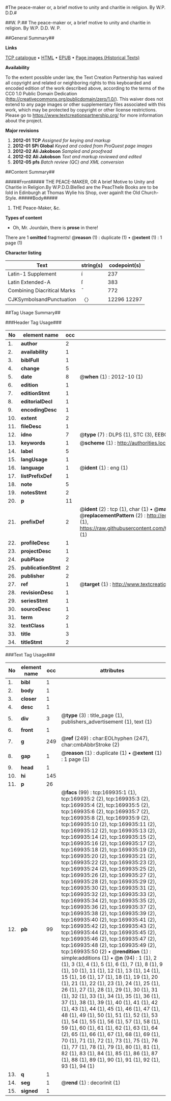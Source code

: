 #The peace-maker or, a brief motive to unity and charitie in religion. By W.P. D.D.#

##W. P.##
The peace-maker or, a brief motive to unity and charitie in religion. By W.P. D.D.
W. P.

##General Summary##

**Links**

[TCP catalogue](http://www.ota.ox.ac.uk/tcp/)  • 
[HTML](http://tei.it.ox.ac.uk/tcp/Texts-HTML/free/A74/A74652.html)  • 
[EPUB](http://tei.it.ox.ac.uk/tcp/Texts-EPUB/free/A74/A74652.epub) • 
[Page images (Historical Texts)](https://historicaltexts.jisc.ac.uk/eebo-99868335e)

**Availability**

To the extent possible under law, the Text Creation Partnership has waived all copyright and related or neighboring rights to this keyboarded and encoded edition of the work described above, according to the terms of the CC0 1.0 Public Domain Dedication (http://creativecommons.org/publicdomain/zero/1.0/). This waiver does not extend to any page images or other supplementary files associated with this work, which may be protected by copyright or other license restrictions. Please go to https://www.textcreationpartnership.org/ for more information about the project.

**Major revisions**

1. __2012-01__ __TCP__ *Assigned for keying and markup*
1. __2012-01__ __SPi Global__ *Keyed and coded from ProQuest page images*
1. __2012-02__ __Ali Jakobson__ *Sampled and proofread*
1. __2012-02__ __Ali Jakobson__ *Text and markup reviewed and edited*
1. __2012-05__ __pfs__ *Batch review (QC) and XML conversion*

##Content Summary##

#####Front#####
THE PEACE-MAKER, OR A brief Motive to Unity and Charitie in Religion.By W.P.D.D.Bleſſed are the PeacTheſe Books are to be ſold in Edinburgh at Thomas Wylie his Shop, over againſt the Old Church-Style.
#####Body#####

1. THE Peace-Maker, &c.

**Types of content**

  * Oh, Mr. Jourdain, there is **prose** in there!

There are 1 **omitted** fragments! 
 @__reason__ (1) : duplicate (1)  •  @__extent__ (1) : 1 page (1)

**Character listing**


|Text|string(s)|codepoint(s)|
|---|---|---|
|Latin-1 Supplement|í|237|
|Latin Extended-A|ſ|383|
|Combining             Diacritical Marks|̄|772|
|CJKSymbolsandPunctuation|〈〉|12296 12297|

##Tag Usage Summary##

###Header Tag Usage###

|No|element name|occ|attributes|
|---|---|---|---|
|1.|__author__|2||
|2.|__availability__|1||
|3.|__biblFull__|1||
|4.|__change__|5||
|5.|__date__|8| @__when__ (1) : 2012-10 (1)|
|6.|__edition__|1||
|7.|__editionStmt__|1||
|8.|__editorialDecl__|1||
|9.|__encodingDesc__|1||
|10.|__extent__|2||
|11.|__fileDesc__|1||
|12.|__idno__|7| @__type__ (7) : DLPS (1), STC (3), EEBO-CITATION (1), PROQUEST (1), VID (1)|
|13.|__keywords__|1| @__scheme__ (1) : http://authorities.loc.gov/ (1)|
|14.|__label__|5||
|15.|__langUsage__|1||
|16.|__language__|1| @__ident__ (1) : eng (1)|
|17.|__listPrefixDef__|1||
|18.|__note__|5||
|19.|__notesStmt__|2||
|20.|__p__|11||
|21.|__prefixDef__|2| @__ident__ (2) : tcp (1), char (1)  •  @__matchPattern__ (2) : ([0-9\-]+):([0-9IVX]+) (1), (.+) (1)  •  @__replacementPattern__ (2) : http://eebo.chadwyck.com/downloadtiff?vid=$1&page=$2 (1), https://raw.githubusercontent.com/textcreationpartnership/Texts/master/tcpchars.xml#$1 (1)|
|22.|__profileDesc__|1||
|23.|__projectDesc__|1||
|24.|__pubPlace__|2||
|25.|__publicationStmt__|2||
|26.|__publisher__|2||
|27.|__ref__|1| @__target__ (1) : http://www.textcreationpartnership.org/docs/. (1)|
|28.|__revisionDesc__|1||
|29.|__seriesStmt__|1||
|30.|__sourceDesc__|1||
|31.|__term__|2||
|32.|__textClass__|1||
|33.|__title__|3||
|34.|__titleStmt__|2||


###Text Tag Usage###

|No|element name|occ|attributes|
|---|---|---|---|
|1.|__bibl__|1||
|2.|__body__|1||
|3.|__closer__|1||
|4.|__desc__|1||
|5.|__div__|3| @__type__ (3) : title_page (1), publishers_advertisement (1), text (1)|
|6.|__front__|1||
|7.|__g__|249| @__ref__ (249) : char:EOLhyphen (247), char:cmbAbbrStroke (2)|
|8.|__gap__|1| @__reason__ (1) : duplicate (1)  •  @__extent__ (1) : 1 page (1)|
|9.|__head__|1||
|10.|__hi__|145||
|11.|__p__|26||
|12.|__pb__|99| @__facs__ (99) : tcp:169935:1 (1), tcp:169935:2 (2), tcp:169935:3 (2), tcp:169935:4 (2), tcp:169935:5 (2), tcp:169935:6 (2), tcp:169935:7 (2), tcp:169935:8 (2), tcp:169935:9 (2), tcp:169935:10 (2), tcp:169935:11 (2), tcp:169935:12 (2), tcp:169935:13 (2), tcp:169935:14 (2), tcp:169935:15 (2), tcp:169935:16 (2), tcp:169935:17 (2), tcp:169935:18 (2), tcp:169935:19 (2), tcp:169935:20 (2), tcp:169935:21 (2), tcp:169935:22 (2), tcp:169935:23 (2), tcp:169935:24 (2), tcp:169935:25 (2), tcp:169935:26 (2), tcp:169935:27 (2), tcp:169935:28 (2), tcp:169935:29 (2), tcp:169935:30 (2), tcp:169935:31 (2), tcp:169935:32 (2), tcp:169935:33 (2), tcp:169935:34 (2), tcp:169935:35 (2), tcp:169935:36 (2), tcp:169935:37 (2), tcp:169935:38 (2), tcp:169935:39 (2), tcp:169935:40 (2), tcp:169935:41 (2), tcp:169935:42 (2), tcp:169935:43 (2), tcp:169935:44 (2), tcp:169935:45 (2), tcp:169935:46 (2), tcp:169935:47 (2), tcp:169935:48 (2), tcp:169935:49 (2), tcp:169935:50 (2)  •  @__rendition__ (1) : simple:additions (1)  •  @__n__ (94) : 1 (1), 2 (1), 3 (1), 4 (1), 5 (1), 6 (1), 7 (1), 8 (1), 9 (1), 10 (1), 11 (1), 12 (1), 13 (1), 14 (1), 15 (1), 16 (1), 17 (1), 18 (1), 19 (1), 20 (1), 21 (1), 22 (1), 23 (1), 24 (1), 25 (1), 26 (1), 27 (1), 28 (1), 29 (1), 30 (1), 31 (1), 32 (1), 33 (1), 34 (1), 35 (1), 36 (1), 37 (1), 38 (1), 39 (1), 40 (1), 41 (1), 42 (1), 43 (1), 44 (1), 45 (1), 46 (1), 47 (1), 48 (1), 49 (1), 50 (1), 51 (1), 52 (1), 53 (1), 54 (1), 55 (1), 56 (1), 57 (1), 58 (1), 59 (1), 60 (1), 61 (1), 62 (1), 63 (1), 64 (2), 65 (1), 66 (1), 67 (1), 68 (1), 69 (1), 70 (1), 71 (1), 72 (1), 73 (1), 75 (1), 76 (1), 77 (1), 78 (1), 79 (1), 80 (1), 81 (1), 82 (1), 83 (1), 84 (1), 85 (1), 86 (1), 87 (1), 88 (1), 89 (1), 90 (1), 91 (1), 92 (1), 93 (1), 94 (1)|
|13.|__q__|1||
|14.|__seg__|1| @__rend__ (1) : decorInit (1)|
|15.|__signed__|1||
